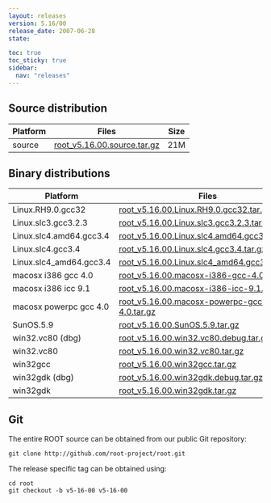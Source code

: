 ```yaml
---
layout: releases
version: 5.16/00
release_date: 2007-06-28
state:

toc: true
toc_sticky: true
sidebar:
  nav: "releases"
---
```



## Source distribution

| Platform       | Files | Size |
|-----------|-------|-----|
| source | [root_v5.16.00.source.tar.gz](https://root.cern.ch/download/root_v5.16.00.source.tar.gz) |  21M |


## Binary distributions

| Platform       | Files | Size |
|-----------|-------|-----|
| Linux.RH9.0.gcc32 | [root_v5.16.00.Linux.RH9.0.gcc32.tar.gz](https://root.cern.ch/download/root_v5.16.00.Linux.RH9.0.gcc32.tar.gz) |  35M |
| Linux.slc3.gcc3.2.3 | [root_v5.16.00.Linux.slc3.gcc3.2.3.tar.gz](https://root.cern.ch/download/root_v5.16.00.Linux.slc3.gcc3.2.3.tar.gz) |  34M |
| Linux.slc4.amd64.gcc3.4 | [root_v5.16.00.Linux.slc4.amd64.gcc3.4.tar.gz](https://root.cern.ch/download/root_v5.16.00.Linux.slc4.amd64.gcc3.4.tar.gz) |  37M |
| Linux.slc4.gcc3.4 | [root_v5.16.00.Linux.slc4.gcc3.4.tar.gz](https://root.cern.ch/download/root_v5.16.00.Linux.slc4.gcc3.4.tar.gz) |  34M |
| Linux.slc4_amd64.gcc3.4 | [root_v5.16.00.Linux.slc4_amd64.gcc3.4.tar.gz](https://root.cern.ch/download/root_v5.16.00.Linux.slc4_amd64.gcc3.4.tar.gz) |  35M |
| macosx i386 gcc 4.0 | [root_v5.16.00.macosx-i386-gcc-4.0.tar.gz](https://root.cern.ch/download/root_v5.16.00.macosx-i386-gcc-4.0.tar.gz) |  38M |
| macosx i386 icc 9.1 | [root_v5.16.00.macosx-i386-icc-9.1.tar.gz](https://root.cern.ch/download/root_v5.16.00.macosx-i386-icc-9.1.tar.gz) |  70M |
| macosx powerpc gcc 4.0 | [root_v5.16.00.macosx-powerpc-gcc-4.0.tar.gz](https://root.cern.ch/download/root_v5.16.00.macosx-powerpc-gcc-4.0.tar.gz) |  36M |
| SunOS.5.9 | [root_v5.16.00.SunOS.5.9.tar.gz](https://root.cern.ch/download/root_v5.16.00.SunOS.5.9.tar.gz) |  40M |
| win32.vc80 (dbg) | [root_v5.16.00.win32.vc80.debug.tar.gz](https://root.cern.ch/download/root_v5.16.00.win32.vc80.debug.tar.gz) |  89M |
| win32.vc80 | [root_v5.16.00.win32.vc80.tar.gz](https://root.cern.ch/download/root_v5.16.00.win32.vc80.tar.gz) |  38M |
| win32gcc | [root_v5.16.00.win32gcc.tar.gz](https://root.cern.ch/download/root_v5.16.00.win32gcc.tar.gz) |  43M |
| win32gdk (dbg) | [root_v5.16.00.win32gdk.debug.tar.gz](https://root.cern.ch/download/root_v5.16.00.win32gdk.debug.tar.gz) |  82M |
| win32gdk | [root_v5.16.00.win32gdk.tar.gz](https://root.cern.ch/download/root_v5.16.00.win32gdk.tar.gz) |  40M |


## Git
The entire ROOT source can be obtained from our public Git repository:

~~~
git clone http://github.com/root-project/root.git
~~~
The release specific tag can be obtained using:
~~~
cd root
git checkout -b v5-16-00 v5-16-00
~~~

